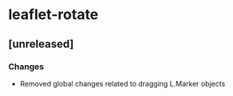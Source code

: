 # leaflet-rotate

## [unreleased]

### Changes

- Removed global changes related to dragging L.Marker objects
